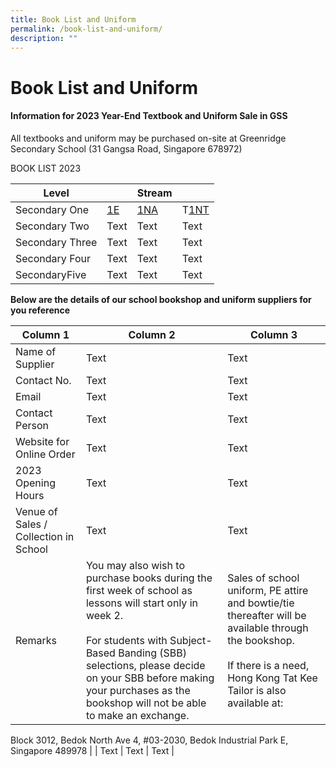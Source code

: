 ```yaml
---
title: Book List and Uniform
permalink: /book-list-and-uniform/
description: ""
---
```

# **Book List and Uniform**

#### Information for 2023 Year-End Textbook and Uniform Sale in GSS


All textbooks and uniform may be purchased on-site at Greenridge Secondary School 
(31 Gangsa Road, Singapore 678972)


BOOK LIST 2023


| Level |     | Stream |  |
| -------- | -------- | -------- |-------- |
| Secondary One    | [1E](/files/BookLists/2023/2023%20Sec%201E%20Booklist.pdf)   | [1NA](/files/BookLists/2023/2023%20Sec%201NA%20Booklist.pdf)   |T[1NT](/files/BookLists/2023/2023%20Sec%201NT%20Booklist.pdf)   |
| Secondary Two   | Text     | Text     |Text     |
| Secondary Three   | Text     | Text     |Text     |
| Secondary Four  | Text     | Text     |Text     |
| SecondaryFive    | Text     | Text     |Text     |




**Below are the details of our school bookshop and uniform suppliers for you reference**


| Column 1 | Column 2 | Column 3 |
| -------- | -------- | -------- |
| Name of Supplier| Text     | Text     |
| Contact No.    | Text     | Text     |
| Email    | Text     | Text     |
| Contact Person| Text     | Text     |
| Website for Online Order    | Text     | Text     |
| 2023 Opening Hours     | Text     | Text     |
| Venue of Sales / Collection in School     | Text     | Text     |
| Remarks   | You may also wish to purchase books during the first week of school as lessons will start only in week 2.<br><br>For students with Subject-Based Banding (SBB) selections, please decide on your SBB before making your purchases as the bookshop will not be able to make an exchange.     | Sales of school uniform, PE attire and bowtie/tie thereafter will be available through the bookshop.<br><br>If there is a need, Hong Kong Tat Kee Tailor is also available at:

Block 3012, Bedok North Ave 4,
#03-2030, Bedok Industrial Park E, Singapore 489978   |
| Text     | Text     | Text     |





  
  
